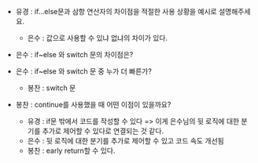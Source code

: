 - 유경 : if…else문과 삼항 연산자의 차이점을 적절한 사용 상황을 예시로 설명해주세요.

  - 은수 : 값으로 사용할 수 있냐 없냐의 차이가 있다.

- 은수 : if~else 와 switch 문의 차이점은?
- 은수 : if~else 와 switch 문 중 누가 더 빠른가?

  - 봉찬 : switch 문

- 봉찬 : continue를 사용했을 때 어떤 이점이 있을까요?

  - 유경 : if문 밖에서 코드를 작성할 수 있다 => 이게 은수님의 뒷 로직에 대한 분기를 추가로 제어할 수 있다로 연결되는 것 같다.
  - 은수 : 뒷 로직에 대한 분기를 추가로 제어할 수 있고 코드 속도 개선됨
  - 봉찬 : early return할 수 있다.
